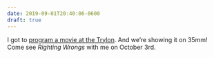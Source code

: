 ```yaml
---
date: 2019-09-01T20:40:06-0600
draft: true
---
```




I got to [program a movie at the Trylon](https://www.trylon.org/film/righting-wrongs-aka-above-the-law/). And we’re showing it on 35mm! Come see _Righting Wrongs_ with me on October 3rd.



